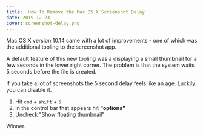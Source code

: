 ```yaml
---
title:  How To Remove the Mac OS X Screenshot Delay
date: 2019-12-23
cover: screenshot-delay.png
---
```


Mac OS X version 10.14 came with a lot of improvements - one of which was the additional tooling to the screenshot app. 

A default feature of this new tooling was a displaying a small thumbnail for a few seconds in the lower right corner. The problem is that the system waits 5 seconds before the file is created. 

If you take a lot of screenshots the 5 second delay feels like an age. Luckily you can disable it. 

1. Hit `cmd` + `shift` + `5`
2. In the control bar that appears hit **"options"**
3. Uncheck "Show floating thumbnail"

Winner.  

